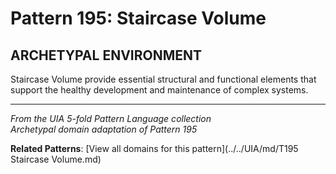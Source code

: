 # Pattern 195: Staircase Volume

## ARCHETYPAL ENVIRONMENT

Staircase Volume provide essential structural and functional elements that support the healthy development and maintenance of complex systems.

---

*From the UIA 5-fold Pattern Language collection*  
*Archetypal domain adaptation of Pattern 195*

**Related Patterns**: [View all domains for this pattern](../../UIA/md/T195 Staircase Volume.md)
